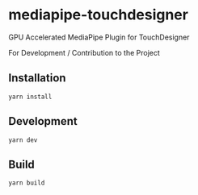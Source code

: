 # mediapipe-touchdesigner
 GPU Accelerated MediaPipe Plugin for TouchDesigner



For Development / Contribution to the Project

## Installation
``` yarn install ```

## Development
``` yarn dev ```

## Build
``` yarn build ```